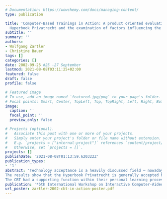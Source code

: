 ```yaml
---
# Documentation: https://wowchemy.com/docs/managing-content/
type: publication

title: 'Computer-Based Trainings in Action: A product oriented evaluation of the CBT
  Hyperbook Privatrecht and the examination of factors influencing the use of CBTs'
subtitle: ''
summary: ''
authors:
- Wolfgang Zartler
- Christine Bauer
tags: []
categories: []
date: 2002-09-25 #25 -27 September
lastmod: 2021-08-08T03:11:25+02:00
featured: false
draft: false
profile: false

# Featured image
# To use, add an image named `featured.jpg/png` to your page's folder.
# Focal points: Smart, Center, TopLeft, Top, TopRight, Left, Right, BottomLeft, Bottom, BottomRight.
image:
  caption: ''
  focal_point: ''
  preview_only: false

# Projects (optional).
#   Associate this post with one or more of your projects.
#   Simply enter your project's folder or file name without extension.
#   E.g. `projects = ["internal-project"]` references `content/project/deep-learning/index.md`.
#   Otherwise, set `projects = []`.
projects: []
publishDate: '2021-08-08T01:13:59.620322Z'
publication_types:
- '1'
abstract: 'Technology acceptance is a heavily discussed field – nowadays, especially in the context of multimedia products. This paper is about the evaluation of the Hyperbook Privatrecht – a CBT that contains the basics of Austrian Civil Law. After the first use at the University of Applied Sciences Vienna, its acceptance was evaluated. Both product-based factors and general acceptance factors, were analysed considering various parameters of acceptance research.The results show that the Hyperbook Privatrecht is generally accepted by the students.The CBT had a supporting function within their personal learning processes. Additionally, some of the general acceptance factors had an impact in this case. The results of this evaluation encourage the further integration of CBTs within teaching.'
publication: '*5th International Workshop on Interactive Computer-Aided Learning*'
url_poster: zartler-2002-cbt-in-action-poster.pdf
---
```

